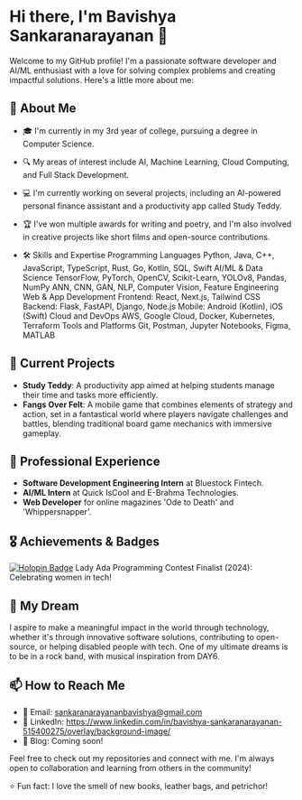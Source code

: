 # Hi there, I'm Bavishya Sankaranarayanan 👋

Welcome to my GitHub profile! I'm a passionate software developer and AI/ML enthusiast with a love for solving complex problems and creating impactful solutions. Here's a little more about me:

## 🌱 About Me

- 🎓 I'm currently in my 3rd year of college, pursuing a degree in Computer Science.
- 🔍 My areas of interest include AI, Machine Learning, Cloud Computing, and Full Stack Development.
- 💻 I'm currently working on several projects, including an AI-powered personal finance assistant and a productivity app called Study Teddy.
- 🏆 I've won multiple awards for writing and poetry, and I'm also involved in creative projects like short films and open-source contributions.

- 🛠️ Skills and Expertise
Programming Languages
Python, Java, C++, JavaScript, TypeScript, Rust, Go, Kotlin, SQL, Swift
AI/ML & Data Science
TensorFlow, PyTorch, OpenCV, Scikit-Learn, YOLOv8, Pandas, NumPy
ANN, CNN, GAN, NLP, Computer Vision, Feature Engineering
Web & App Development
Frontend: React, Next.js, Tailwind CSS
Backend: Flask, FastAPI, Django, Node.js
Mobile: Android (Kotlin), iOS (Swift)
Cloud and DevOps
AWS, Google Cloud, Docker, Kubernetes, Terraform
Tools and Platforms
Git, Postman, Jupyter Notebooks, Figma, MATLAB


## 🔭 Current Projects

- **Study Teddy**: A productivity app aimed at helping students manage their time and tasks more efficiently.
- **Fangs Over Felt**: A mobile game that combines elements of strategy and action, set in a fantastical world where players navigate challenges and battles, blending traditional board game mechanics with immersive gameplay.

## 💼 Professional Experience

- **Software Development Engineering Intern** at Bluestock Fintech.
- **AI/ML Intern** at Quick IsCool and E-Brahma Technologies.
- **Web Developer** for online magazines 'Ode to Death' and 'Whippersnapper'.

## 🎖️ Achievements & Badges

[![Holopin Badge](https://holopin.me/bavi404)](https://holopin.io/@bavi404)
Lady Ada Programming Contest Finalist (2024): Celebrating women in tech!

## 🚀 My Dream

I aspire to make a meaningful impact in the world through technology, whether it's through innovative software solutions, contributing to open-source, or helping disabled people with tech. One of my ultimate dreams is to be in a rock band, with musical inspiration from DAY6.

## 📫 How to Reach Me

- 📧 Email: sankaranarayananbavishya@gmail.com
- 💼 LinkedIn: https://www.linkedin.com/in/bavishya-sankaranarayanan-515400275/overlay/background-image/
- 📝 Blog: Coming soon!

Feel free to check out my repositories and connect with me. I'm always open to collaboration and learning from others in the community!



⭐️ Fun fact: I love the smell of new books, leather bags, and petrichor!
